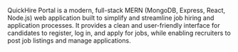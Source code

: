 QuickHire Portal is a modern, full-stack MERN (MongoDB, Express, React, Node.js) web application built to simplify and streamline job hiring and application processes. It provides a clean and user-friendly interface for candidates to register, log in, and apply for jobs, while enabling recruiters to post job listings and manage applications.

